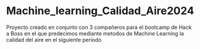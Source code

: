 # Machine_learning_Calidad_Aire2024
Proyecto creado en conjunto con 3 compañeros para el bootcamp de Hack a Boss en el que predecimos mediante metodos de Machine Learning la calidad del aire en el siguiente período
